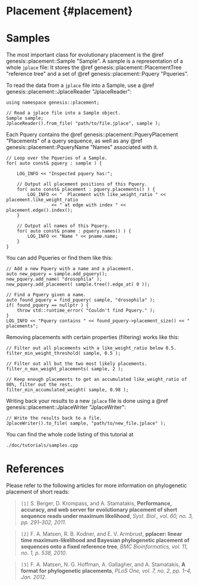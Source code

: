 Placement {#placement}
===========

<!--
# Evolutionary Placement

Metagenomic studies often need to biologically classify millions of reads. This assignment of
reads to known reference sequences helps to assess the composition and diversity of microbial
communities and allows for comparing them.

The Evolutionary Placement Algorithm (EPA) takes as input:

 *  An alignment of reference sequences (e.g., single 16S or barcoding gene).
 *  A species tree (usually inferred from the reference sequences).
 *  Aligned query sequences (e.g., Illumina reads).

![EPA input data.](epa_input.png)

The algorithm finds the most likely (via maximum likelihood) insertion position for every query
sequence on the reference tree. The resulting assignment of a query sequence to a branch is
called a "placement". A query sequence can have multiple possible placement positions at different
branches of the tree, with different likelihoods.

![Placement positions for one query sequence.](epa_placement.png)

See Section @ref placement_references for the original articles describing evolutionary placement
of short reads `[1,2]` and the file format for storing those placements, the `jplace` format `[3]`.
-->

# Samples

The most important class for evolutionary placement is the @ref genesis::placement::Sample "Sample".
A sample is a representation of a whole `jplace` file: It stores the
@ref genesis::placement::PlacementTree "reference tree" and a set of
@ref genesis::placement::Pquery "Pqueries".

To read the data from a `jplace` file into a Sample, use a
@ref genesis::placement::JplaceReader "JplaceReader":

~~~{.cpp}
using namespace genesis::placement;

// Read a jplace file into a Sample object.
Sample sample;
JplaceReader().from_file( "path/to/file.jplace", sample );
~~~

Each Pquery contains the @ref genesis::placement::PqueryPlacement "Placements" of a query sequence,
as well as any @ref genesis::placement::PqueryName "Names" associated with it.

~~~{.cpp}
// Loop over the Pqueries of a Sample.
for( auto const& pquery : sample ) {

    LOG_INFO << "Inspected pquery has:";

    // Output all placement positions of this Pquery.
    for( auto const& placement : pquery.placements() ) {
        LOG_INFO << "  Placement with like_weight_ratio " << placement.like_weight_ratio
                 << " at edge with index " << placement.edge().index();
    }

    // Output all names of this Pquery.
    for( auto const& pname : pquery.names() ) {
        LOG_INFO << "Name " << pname.name;
    }
}
~~~

You can add Pqueries or find them like this:

~~~{.cpp}
// Add a new Pquery with a name and a placement.
auto new_pquery = sample.add_pquery();
new_pquery.add_name( "drosophila" );
new_pquery.add_placement( sample.tree().edge_at( 0 ));

// Find a Pquery given a name.
auto found_pquery = find_pquery( sample, "drosophila" );
if( found_pquery == nullptr ) {
    throw std::runtime_error( "Couldn't find Pquery." );
}
LOG_INFO << "Pquery contains " << found_pquery->placement_size() << " placements";
~~~

Removing placements with certain properties (filtering) works like this:

~~~{.cpp}
// Filter out all placements with a like_weight_ratio below 0.5.
filter_min_weight_threshold( sample, 0.5 );

// Filter out all but the two most likely placements.
filter_n_max_weight_placements( sample, 2 );

// Keep enough placements to get an accumulated like_weight_ratio of 98%, filter out the rest.
filter_min_accumulated_weight( sample, 0.98 );
~~~

Writing back your results to a new `jplace` file is done using a
@ref genesis::placement::JplaceWriter "JplaceWriter":

~~~{.cpp}
// Write the results back to a file.
JplaceWriter().to_file( sample, "path/to/new_file.jplace" );
~~~

You can find the whole code listing of this tutorial at

    ./doc/tutorials/samples.cpp

# References
<!-- # References {#placement_references} -->

Please refer to the following articles for more information on phylogenetic placement of short
reads:

> `[1]` S. Berger, D. Krompass, and A. Stamatakis,
> **Performance, accuracy, and web server for evolutionary placement of short sequence reads
> under maximum likelihood**,
> *Syst. Biol., vol. 60, no. 3, pp. 291–302, 2011*.

> `[2]` F. A. Matsen, R. B. Kodner, and E. V. Armbrust,
> **pplacer: linear time maximum-likelihood and Bayesian phylogenetic placement of sequences
> onto a fixed reference tree**,
> *BMC Bioinformatics, vol. 11, no. 1, p. 538, 2010*.

> `[3]` F. A. Matsen, N. G. Hoffman, A. Gallagher, and A. Stamatakis,
> **A format for phylogenetic placements**,
> *PLoS One, vol. 7, no. 2, pp. 1–4, Jan. 2012*.
